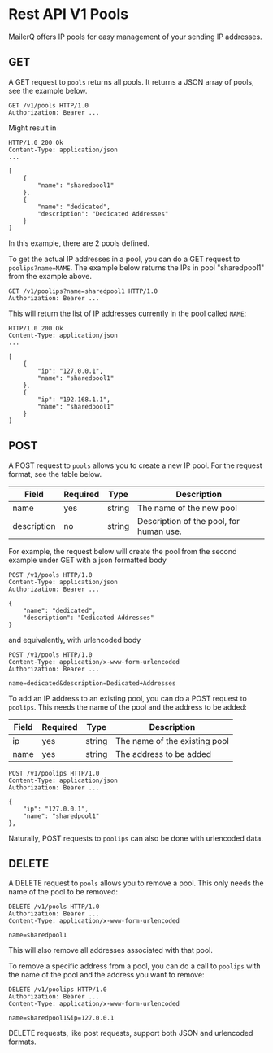 # Rest API V1 Pools
MailerQ offers IP pools for easy management of your sending IP addresses.

## GET

A GET request to `pools` returns all pools. It returns a JSON array of pools, see the example below.

```
GET /v1/pools HTTP/1.0
Authorization: Bearer ...
```

Might result in
```
HTTP/1.0 200 Ok
Content-Type: application/json
...

[
    {
        "name": "sharedpool1"
    },
    {
        "name": "dedicated",
        "description": "Dedicated Addresses"
    }
]
```
In this example, there are 2 pools defined.

To get the actual IP addresses in a pool, you can do a GET request to `poolips?name=NAME`. The example below returns the IPs in pool "sharedpool1" from the example above.

```
GET /v1/poolips?name=sharedpool1 HTTP/1.0
Authorization: Bearer ...
```

This will return the list of IP addresses currently in the pool called `NAME`:
```
HTTP/1.0 200 Ok
Content-Type: application/json
...

[
    {
        "ip": "127.0.0.1",
        "name": "sharedpool1"
    },
    {
        "ip": "192.168.1.1",
        "name": "sharedpool1"
    }
]
```

## POST

A POST request to `pools` allows you to create a new IP pool. For the request format, see the table below. 

| Field | Required  | Type | Description
|---|---|---|---|
| name | yes | string | The name of the new pool
| description  | no | string | Description of the pool, for human use.

For example, the request below will create the pool from the second example under GET with a json formatted body
```
POST /v1/pools HTTP/1.0
Content-Type: application/json
Authorization: Bearer ...

{
    "name": "dedicated",
    "description": "Dedicated Addresses"
}
```
and equivalently, with urlencoded body
```
POST /v1/pools HTTP/1.0
Content-Type: application/x-www-form-urlencoded
Authorization: Bearer ...

name=dedicated&description=Dedicated+Addresses
```

To add an IP address to an existing pool, you can do a POST request to `poolips`. This needs the name of the pool and the address to be added:

| Field | Required  | Type | Description
|---|---|---|---|
| ip | yes | string | The name of the existing pool
| name  | yes | string | The address to be added

```
POST /v1/poolips HTTP/1.0
Content-Type: application/json
Authorization: Bearer ...

{
    "ip": "127.0.0.1",
    "name": "sharedpool1"
},
```

Naturally, POST requests to `poolips` can also be done with urlencoded data.

## DELETE

A DELETE request to `pools` allows you to remove a pool. This only needs the name of the pool to be removed:

```
DELETE /v1/pools HTTP/1.0
Authorization: Bearer ...
Content-Type: application/x-www-form-urlencoded

name=sharedpool1
```
This will also remove all addresses associated with that pool.

To remove a specific address from a pool, you can do a call to `poolips` with the name of the pool and the address you want to remove:

```
DELETE /v1/poolips HTTP/1.0
Authorization: Bearer ...
Content-Type: application/x-www-form-urlencoded

name=sharedpool1&ip=127.0.0.1
```
DELETE requests, like post requests, support both JSON and urlencoded formats. 